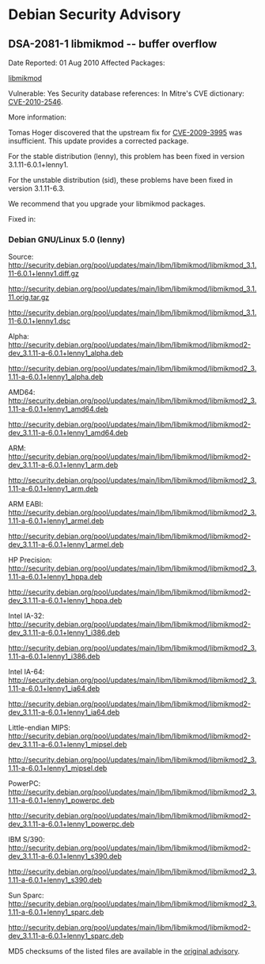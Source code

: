
Debian Security Advisory
========================


DSA-2081-1 libmikmod -- buffer overflow
---------------------------------------



Date Reported:
01 Aug 2010
Affected Packages:

[libmikmod](https://packages.debian.org/src:libmikmod)

Vulnerable:
Yes
Security database references:
In Mitre's CVE dictionary: [CVE-2010-2546](https://security-tracker.debian.org/tracker/CVE-2010-2546).  

More information:

Tomas Hoger discovered that the upstream fix for [CVE-2009-3995](https://security-tracker.debian.org/tracker/CVE-2009-3995) was
insufficient. This update provides a corrected package.


For the stable distribution (lenny), this problem has been fixed in
version 3.1.11-6.0.1+lenny1.


For the unstable distribution (sid), these problems have been fixed in
version 3.1.11-6.3.


We recommend that you upgrade your libmikmod packages.



Fixed in:

### Debian GNU/Linux 5.0 (lenny)



Source:
 <http://security.debian.org/pool/updates/main/libm/libmikmod/libmikmod_3.1.11-6.0.1+lenny1.diff.gz>  

<http://security.debian.org/pool/updates/main/libm/libmikmod/libmikmod_3.1.11.orig.tar.gz>  

<http://security.debian.org/pool/updates/main/libm/libmikmod/libmikmod_3.1.11-6.0.1+lenny1.dsc>  

Alpha:
 <http://security.debian.org/pool/updates/main/libm/libmikmod/libmikmod2-dev_3.1.11-a-6.0.1+lenny1_alpha.deb>  

<http://security.debian.org/pool/updates/main/libm/libmikmod/libmikmod2_3.1.11-a-6.0.1+lenny1_alpha.deb>  

AMD64:
 <http://security.debian.org/pool/updates/main/libm/libmikmod/libmikmod2_3.1.11-a-6.0.1+lenny1_amd64.deb>  

<http://security.debian.org/pool/updates/main/libm/libmikmod/libmikmod2-dev_3.1.11-a-6.0.1+lenny1_amd64.deb>  

ARM:
 <http://security.debian.org/pool/updates/main/libm/libmikmod/libmikmod2-dev_3.1.11-a-6.0.1+lenny1_arm.deb>  

<http://security.debian.org/pool/updates/main/libm/libmikmod/libmikmod2_3.1.11-a-6.0.1+lenny1_arm.deb>  

ARM EABI:
 <http://security.debian.org/pool/updates/main/libm/libmikmod/libmikmod2_3.1.11-a-6.0.1+lenny1_armel.deb>  

<http://security.debian.org/pool/updates/main/libm/libmikmod/libmikmod2-dev_3.1.11-a-6.0.1+lenny1_armel.deb>  

HP Precision:
 <http://security.debian.org/pool/updates/main/libm/libmikmod/libmikmod2_3.1.11-a-6.0.1+lenny1_hppa.deb>  

<http://security.debian.org/pool/updates/main/libm/libmikmod/libmikmod2-dev_3.1.11-a-6.0.1+lenny1_hppa.deb>  

Intel IA-32:
 <http://security.debian.org/pool/updates/main/libm/libmikmod/libmikmod2-dev_3.1.11-a-6.0.1+lenny1_i386.deb>  

<http://security.debian.org/pool/updates/main/libm/libmikmod/libmikmod2_3.1.11-a-6.0.1+lenny1_i386.deb>  

Intel IA-64:
 <http://security.debian.org/pool/updates/main/libm/libmikmod/libmikmod2_3.1.11-a-6.0.1+lenny1_ia64.deb>  

<http://security.debian.org/pool/updates/main/libm/libmikmod/libmikmod2-dev_3.1.11-a-6.0.1+lenny1_ia64.deb>  

Little-endian MIPS:
 <http://security.debian.org/pool/updates/main/libm/libmikmod/libmikmod2-dev_3.1.11-a-6.0.1+lenny1_mipsel.deb>  

<http://security.debian.org/pool/updates/main/libm/libmikmod/libmikmod2_3.1.11-a-6.0.1+lenny1_mipsel.deb>  

PowerPC:
 <http://security.debian.org/pool/updates/main/libm/libmikmod/libmikmod2_3.1.11-a-6.0.1+lenny1_powerpc.deb>  

<http://security.debian.org/pool/updates/main/libm/libmikmod/libmikmod2-dev_3.1.11-a-6.0.1+lenny1_powerpc.deb>  

IBM S/390:
 <http://security.debian.org/pool/updates/main/libm/libmikmod/libmikmod2-dev_3.1.11-a-6.0.1+lenny1_s390.deb>  

<http://security.debian.org/pool/updates/main/libm/libmikmod/libmikmod2_3.1.11-a-6.0.1+lenny1_s390.deb>  

Sun Sparc:
 <http://security.debian.org/pool/updates/main/libm/libmikmod/libmikmod2_3.1.11-a-6.0.1+lenny1_sparc.deb>  

<http://security.debian.org/pool/updates/main/libm/libmikmod/libmikmod2-dev_3.1.11-a-6.0.1+lenny1_sparc.deb>  


MD5 checksums of the listed files are available in the [original advisory](https://lists.debian.org/debian-security-announce/2010/msg00126.html).





